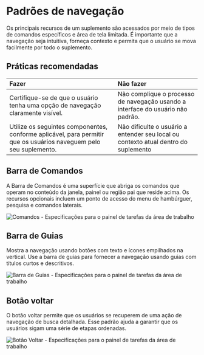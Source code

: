 # <a name="navigation-patterns"></a>Padrões de navegação

Os principais recursos de um suplemento são acessados ​​por meio de tipos de comandos específicos e área de tela limitada. É importante que a navegação seja intuitiva, forneça contexto e permita que o usuário se mova facilmente por todo o suplemento.

## <a name="best-practices"></a>Práticas recomendadas

| Fazer    | Não fazer |
| :---- | :---- |
| Certifique-se de que o usuário tenha uma opção de navegação claramente visível. | Não complique o processo de navegação usando a interface do usuário não padrão.
| Utilize os seguintes componentes, conforme aplicável, para permitir que os usuários naveguem pelo seu suplemento. | Não dificulte o usuário a entender seu local ou contexto atual dentro do suplemento



## <a name="command-bar"></a>Barra de Comandos

A Barra de Comandos é uma superfície que abriga os comandos que operam no conteúdo da janela, painel ou região pai que reside acima. Os recursos opcionais incluem um ponto de acesso do menu de hambúrguer, pesquisa e comandos laterais.

![Comandos - Especificações para o painel de tarefas da área de trabalho](../images/add-in-command-bar.png)



## <a name="tab-bar"></a>Barra de Guias

Mostra a navegação usando botões com texto e ícones empilhados na vertical. Use a barra de guias para fornecer a navegação usando guias com títulos curtos e descritivos.

![Barra de Guias - Especificações para o painel de tarefas da área de trabalho](../images/add-in-tab-bar.png)


## <a name="back-button"></a>Botão voltar

O botão voltar permite que os usuários se recuperem de uma ação de navegação de busca detalhada. Esse padrão ajuda a garantir que os usuários sigam uma série de etapas ordenadas.  

![Botão Voltar - Especificações para o painel de tarefas da área de trabalho](../images/add-in-back-button.png)
